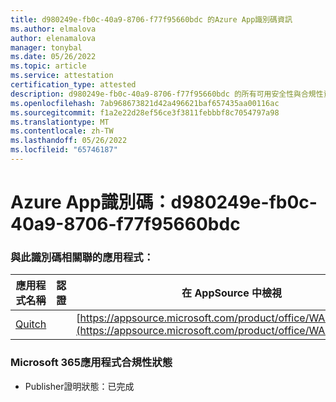 ```yaml
---
title: d980249e-fb0c-40a9-8706-f77f95660bdc 的Azure App識別碼資訊
ms.author: elmalova
author: elenamalova
manager: tonybal
ms.date: 05/26/2022
ms.topic: article
ms.service: attestation
certification_type: attested
description: d980249e-fb0c-40a9-8706-f77f95660bdc 的所有可用安全性與合規性資訊。
ms.openlocfilehash: 7ab968673821d42a496621baf657435aa00116ac
ms.sourcegitcommit: f1a2e22d28ef56ce3f3811febbbf8c7054797a98
ms.translationtype: MT
ms.contentlocale: zh-TW
ms.lasthandoff: 05/26/2022
ms.locfileid: "65746187"
---
```

# <a name="azure-app-id-d980249e-fb0c-40a9-8706-f77f95660bdc"></a>Azure App識別碼：d980249e-fb0c-40a9-8706-f77f95660bdc


### <a name="apps-associated-with-this-id"></a>與此識別碼相關聯的應用程式：
| **應用程式名稱** | **認證** | **在 AppSource 中檢視** |
|--------------|---------------|-----------------------|
| [Quitch](../forward/WA200003683.md) |  | [https://appsource.microsoft.com/product/office/WA200003683](https://appsource.microsoft.com/product/office/WA200003683) |

### <a name="microsoft-365-app-compliance-status"></a>Microsoft 365應用程式合規性狀態
- Publisher證明狀態：已完成

